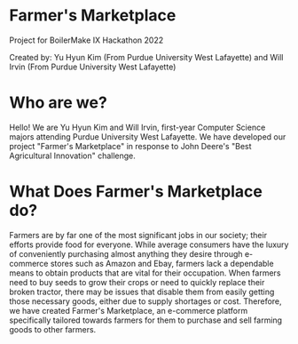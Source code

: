 # Farmer's Marketplace
Project for BoilerMake IX Hackathon 2022

Created by: Yu Hyun Kim (From Purdue University West Lafayette) and Will Irvin (From Purdue University West Lafayette)

# Who are we?
Hello! We are Yu Hyun Kim and Will Irvin, first-year Computer Science majors attending Purdue University West Lafayette. We have developed our project "Farmer's Marketplace" in response to John Deere's "Best Agricultural Innovation" challenge.

# What Does Farmer's Marketplace do?
Farmers are by far one of the most significant jobs in our society; their efforts provide food for everyone. While average consumers have the luxury of conveniently purchasing almost anything they desire through e-commerce stores such as Amazon and Ebay, farmers lack a dependable means to obtain products that are vital for their occupation. When farmers need to buy seeds to grow their crops or need to quickly replace their broken tractor, there may be issues that disable them from easily getting those necessary goods, either due to supply shortages or cost. Therefore, we have created Farmer's Marketplace, an e-commerce platform specifically tailored towards farmers for them to purchase and sell farming goods to other farmers.
